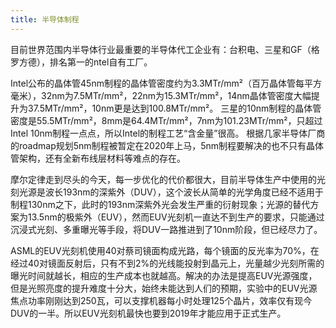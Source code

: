 ```yaml
---
title: 半导体制程
---
```


目前世界范围内半导体行业最重要的半导体代工企业有：台积电、三星和GF（格罗方德），排名第一的ntel自有工厂。


Intel公布的晶体管45nm制程的晶体管密度约为3.3MTr/mm²（百万晶体管每平方毫米），32nm为7.5MTr/mm²，22nm为15.3MTr/mm²，14nm晶体管密度大幅提升为37.5MTr/mm²，10nm更是达到100.8MTr/mm²。 三星的10nm制程的晶体管密度是55.5MTr/mm²，8mm是64.4MTr/mm²，7nm为101.23MTr/mm²，只超过Intel 10nm制程一点点，所以Intel的制程工艺“含金量”很高。 根据几家半导体厂商的roadmap规划5nm制程被暂定在2020年上马，5nm制程要解决的也不只有晶体管架构，还有全新布线层材料等难点的存在。 

摩尔定律走到尽头的今天，每一步优化的代价都很大，目前半导体生产中使用的光刻光源是波长193nm的深紫外（DUV），这个波长从简单的光学角度已经不适用于制程130nm之下，此时的193nm深紫外光会发生严重的衍射现象；光源的替代方案为13.5nm的极紫外（EUV），然而EUV光刻机一直达不到生产的要求，只能通过沉浸式光刻、多重曝光等手段，将DUV一路推进到了10nm阶段，但已经尽力了。 

ASML的EUV光刻机使用40对蔡司镜面构成光路，每个镜面的反光率为70%，在经过40对镜面反射后，只有不到2%的光线能投射到晶元上，光量越少光刻所需的曝光时间就越长，相应的生产成本也就越高。解决的办法是提高EUV光源强度，但是光照亮度的提升难度十分大，始终未能达到人们的预期，实验中的EUV光源焦点功率刚刚达到250瓦，可以支撑机器每小时处理125个晶片，效率仅有现今DUV的一半。所以EUV光刻机最快也要到2019年才能应用于正式生产。
